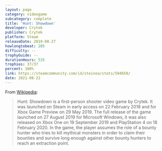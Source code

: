 ```yaml
---
layout: page
category: videogame
subcategory: complete
title: 'Hunt: Showdown'
developer: Crytek
publisher: Crytek
platform: Steam
releaseDate: 2019-08-27
howlongtobeat: 205
difficulty: --
trophyGuide: --
durationHours: 535
trophies: 37/37
percent: 100%
link: https://steamcommunity.com/id/steinea/stats/594650/
date: 2021-08-22
---
```


From [Wikipedia](https://en.wikipedia.org/wiki/Hunt:_Showdown):

> Hunt: Showdown is a first-person shooter video game by Crytek. It was launched on Steam in early access on 22 February 2018 and for Xbox Game Preview on 29 May 2019. The full release of the game launched on 27 August 2019 for Microsoft Windows, it was also released on Xbox One on 19 September 2019 and PlayStation 4 on 18 February 2020. In the game, the player assumes the role of a bounty hunter who tries to kill mythical monsters in order to claim their bounties and survive long enough against other bounty hunters to reach an extraction point.
